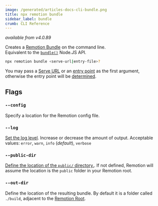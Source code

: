```yaml
---
image: /generated/articles-docs-cli-bundle.png
title: npx remotion bundle
sidebar_label: bundle
crumb: CLI Reference
---
```


_available from v4.0.89_

Creates a [Remotion Bundle](/docs/terminology/bundle) on the command line.  
Equivalent to the [`bundle()`](/docs/bundle) Node.JS API.

```bash
npx remotion bundle <serve-url|entry-file>?
```

You may pass a [Serve URL](/docs/terminology/serve-url) or an [entry point](/docs/terminology/entry-point) as the first argument, otherwise the entry point will be [determined](/docs/terminology/entry-point#which-entry-point-is-being-used).

## Flags

### `--config`

Specify a location for the Remotion config file.

### `--log`

[Set the log level](/docs/config#setlevel). Increase or decrease the amount of output. Acceptable values: `error`, `warn`, `info` (_default_), `verbose`

### `--public-dir`

[Define the location of the `public/` directory.](/docs/config#setpublicdir). If not defined, Remotion will assume the location is the `public` folder in your Remotion root.

### `--out-dir`

Define the location of the resulting bundle. By default it is a folder called `./build`, adjacent to the [Remotion Root](/docs/terminology/remotion-root).
